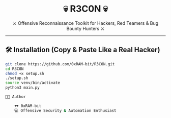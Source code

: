 <h1 align="center">
💀 R3C0N 💀
</h1>

<p align="center">
⚔️ Offensive Reconnaissance Toolkit for Hackers, Red Teamers & Bug Bounty Hunters ⚔️
</p>

---

## 🛠️ Installation (Copy & Paste Like a Real Hacker)

```bash
git clone https://github.com/0xRAM-bit/R3C0N.git
cd R3C0N
chmod +x setup.sh
./setup.sh
source venv/bin/activate
python3 main.py

👨‍💻 Author

    🕶️ 0xRAM-bit
    💻 Offensive Security & Automation Enthusiast
